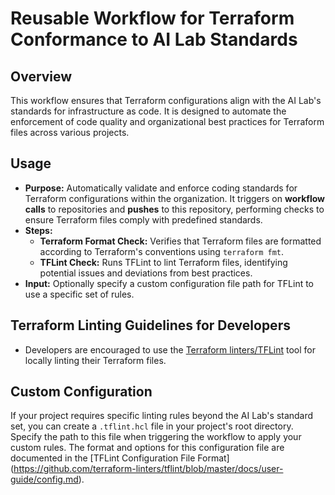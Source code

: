# Reusable Workflow for Terraform Conformance to AI Lab Standards

## Overview

This workflow ensures that Terraform configurations align with the AI Lab's
standards for infrastructure as code. It is designed to automate the enforcement
of code quality and organizational best practices for Terraform files across
various projects.

## Usage

- **Purpose:** Automatically validate and enforce coding standards for Terraform
  configurations within the organization. It triggers on **workflow calls** to
  repositories and **pushes** to this repository, performing checks to ensure
  Terraform files comply with predefined standards.
- **Steps:**
  - **Terraform Format Check:** Verifies that Terraform files are formatted
    according to Terraform's conventions using `terraform fmt`.
  - **TFLint Check:** Runs TFLint to lint Terraform files, identifying potential
    issues and deviations from best practices.
- **Input:** Optionally specify a custom configuration file path for TFLint to
  use a specific set of rules.

## Terraform Linting Guidelines for Developers

- Developers are encouraged to use the [Terraform
  linters/TFLint](https://github.com/terraform-linters/tflint) tool for locally
  linting their Terraform files.

## Custom Configuration

If your project requires specific linting rules beyond the AI Lab's standard
set, you can create a `.tflint.hcl` file in your project's root directory.
Specify the path to this file when triggering the workflow to apply your custom
rules. The format and options for this configuration file are documented in the
[TFLint Configuration File Format]
(<https://github.com/terraform-linters/tflint/blob/master/docs/user-guide/config.md>).
